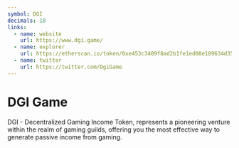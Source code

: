 ```yaml
---
symbol: DGI
decimals: 18
links:
  - name: website
    url: https://www.dgi.game/
  - name: explorer
    url: https://etherscan.io/token/0xe453c3409f8ad2b1fe1ed08e189634d359705a5b
  - name: twitter
    url: https://twitter.com/DgiGame
---
```


# DGI Game

DGI - Decentralized Gaming Income Token, represents a pioneering venture within the realm of gaming guilds, offering you the most effective way to generate passive income from gaming.
